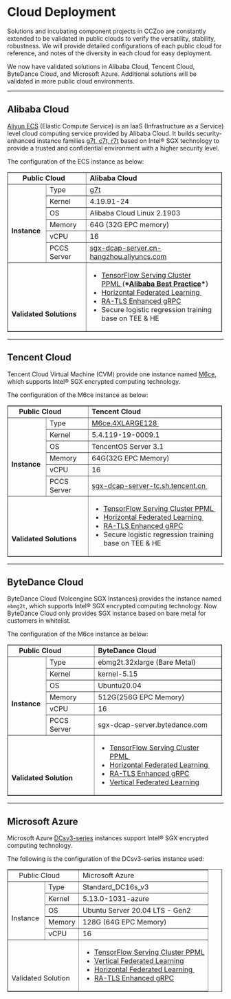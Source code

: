 # Cloud Deployment

Solutions and incubating component projects in CCZoo are constantly extended to
be validated in public clouds to verify the versatility, stability, robustness.
We will provide detailed configurations of each public cloud for reference, and
notes of the diversity in each cloud for easy deployment.

We now have validated solutions in Alibaba Cloud, Tencent Cloud, ByteDance Cloud, and Microsoft Azure.
Additional solutions will be validated in more public cloud environments.

---

## Alibaba Cloud

[Aliyun ECS](https://help.aliyun.com/product/25365.html) (Elastic Compute Service)
is an IaaS (Infrastructure as a Service) level cloud computing service provided
by Alibaba Cloud. It builds security-enhanced instance families [g7t, c7t, r7t](https://help.aliyun.com/document_detail/207734.html)
based on Intel® SGX technology to provide a trusted and confidential environment
with a higher security level.

The configuration of the ECS instance as below:

<table border="1" cellpadding="1" cellspacing="1" style="width:500px">
  <tbody>
    <tr>
      <td colspan="2"><strong>&nbsp; &nbsp; &nbsp; Public Cloud</strong>
      </td>
      <td><strong>Alibaba Cloud</strong>
      </td>
    </tr>
    <tr>
      <td rowspan="6" style="text-align: left;">
        <p>&nbsp;
        </p>
        <p><strong>Instance&nbsp;</strong>
        </p>
      </td>
      <td style="text-align: left;">Type
      </td>
      <td><a href="https://help.aliyun.com/document_detail/108490.htm#section-bew-6jv-c0k">g7t</a>
      </td>
    </tr>
    <tr>
      <td style="text-align: left;">Kernel
      </td>
      <td>4.19.91-24
      </td>
    </tr>
    <tr>
      <td style="text-align: left;">OS
      </td>
      <td>Alibaba Cloud Linux 2.1903
      </td>
    </tr>
    <tr>
      <td style="text-align: left;">Memory
      </td>
      <td>64G (32G EPC memory)
      </td>
    </tr>
    <tr>
      <td style="text-align: left;">vCPU
      </td>
      <td>16
      </td>
    </tr>
    <tr>
      <td style="text-align: left;">PCCS Server
      </td>
      <td><a href="https://help.aliyun.com/document_detail/208095.html">sgx-dcap-server.cn-hangzhou.aliyuncs.com</a>
      </td>
    </tr>
    <tr>
      <td colspan="2"><strong>&nbsp;
        <br />
        <br />
        <br />
        <br />
        Validated Solutions</strong>
      </td>
      <td>
        <ul>
          <li><a href="https://cczoo.readthedocs.io/en/latest/Solutions/tensorflow-serving-cluster/index.html">TensorFlow Serving Cluster PPML&nbsp;</a>(<strong>*<a href="https://help.aliyun.com/document_detail/342755.html">Alibaba Best Practice</a>*</strong>)</li>
          <li><a href="https://cczoo.readthedocs.io/en/latest/Solutions/horizontal-federated-learning/hfl.html">Horizontal Federated Learning&nbsp;</a></li>
          <li><a href="https://cczoo.readthedocs.io/en/latest/Solutions/grpc-ra-tls/index.html">RA-TLS Enhanced gRPC</a></li>
          <li>Secure logistic regression training base on TEE &amp; HE</li>
        </ul>
      </td>
    </tr>
  </tbody>
</table>


---

## Tencent Cloud

Tencent Cloud Virtual Machine (CVM) provide one instance named [M6ce](https://cloud.tencent.com/document/product/213/11518#M6ce),
which supports Intel® SGX encrypted computing technology.

The configuration of the M6ce instance as below:

<table border="1" cellpadding="1" cellspacing="1" style="width:500px">
  <tbody>
    <tr>
      <td colspan="2"><strong>&nbsp; &nbsp; Public Cloud</strong>
      </td>
      <td><strong>Tencent Cloud</strong>
      </td>
    </tr>
    <tr>
      <td rowspan="6" style="text-align: left;">
        <p>&nbsp;
        </p>
        <p><strong>Instance&nbsp;</strong>
        </p>
      </td>
      <td style="text-align: left;">Type
      </td>
      <td><a href="https://cloud.tencent.com/document/product/213/11518#M6ce">M6ce.4XLARGE128&nbsp;</a>
      </td>
    </tr>
    <tr>
      <td style="text-align: left;">Kernel
      </td>
      <td>5.4.119-19-0009.1
      </td>
    </tr>
    <tr>
      <td style="text-align: left;">OS
      </td>
      <td>TencentOS Server 3.1
      </td>
    </tr>
    <tr>
      <td style="text-align: left;">Memory
      </td>
      <td>64G(32G EPC Memory)
      </td>
    </tr>
    <tr>
      <td style="text-align: left;">vCPU
      </td>
      <td>16
      </td>
    </tr>
    <tr>
      <td style="text-align: left;">PCCS Server
      </td>
      <td><a href="https://cloud.tencent.com/document/product/213/63353">sgx-dcap-server-tc.sh.tencent.cn&nbsp;</a>
      </td>
    </tr>
    <tr>
      <td colspan="2">
        <br />
        <br />
        <br />
        <strong>Validated Solutions&nbsp;</strong>
      </td>
      <td>
        <ul>
          <li><a href="https://cczoo.readthedocs.io/en/latest/Solutions/tensorflow-serving-cluster/index.html">TensorFlow Serving Cluster PPML&nbsp;</a></li>
          <li><a href="https://cczoo.readthedocs.io/en/latest/Solutions/horizontal-federated-learning/hfl.html">Horizontal Federated Learning&nbsp;</a></li>
          <li><a href="https://cczoo.readthedocs.io/en/latest/Solutions/grpc-ra-tls/index.html">RA-TLS Enhanced gRPC</a></li>
          <li>Secure logistic regression training base on TEE &amp; HE</li>
        </ul>
      </td>
    </tr>
  </tbody>
</table>


---

## ByteDance Cloud

ByteDance Cloud (Volcengine SGX Instances) provides the instance named `ebmg2t`,
which supports Intel® SGX encrypted computing technology. Now ByteDance Cloud only
provides SGX instance based on bare metal for customers in whitelist.

The configuration of the M6ce instance as below:

<table border="1" cellpadding="1" cellspacing="1" style="width:500px;">
	<tbody>
		<tr>
			<td colspan="2">
				<strong>&nbsp; &nbsp; Public Cloud</strong> 
			</td>
			<td>
				<strong>ByteDance Cloud</strong> 
			</td>
		</tr>
		<tr>
			<td rowspan="6" style="text-align:left;">
				<p>
					<span>&nbsp;</span> 
				</p>
				<p>
					<strong>Instance&nbsp;</strong> 
				</p>
			</td>
			<td style="text-align:left;">
				<span>Type</span> 
			</td>
			<td>
				<div>
					<span>ebmg2t.32xlarge (Bare Metal)</span> 
				</div>
			</td>
		</tr>
		<tr>
			<td style="text-align:left;">
				<span>Kernel</span> 
			</td>
			<td>
				<div>
					<span>kernel-5.15</span> 
				</div>
			</td>
		</tr>
		<tr>
			<td style="text-align:left;">
				<span>OS</span> 
			</td>
			<td>
				<span>Ubuntu20.04</span> 
			</td>
		</tr>
		<tr>
			<td style="text-align:left;">
				<span>Memory</span> 
			</td>
			<td>
				<span>512G(256G EPC Memory)</span> 
			</td>
		</tr>
		<tr>
			<td style="text-align:left;">
				<span>vCPU</span> 
			</td>
			<td>
				<span>16</span> 
			</td>
		</tr>
		<tr>
			<td style="text-align:left;">
				<span>PCCS Server</span> 
			</td>
			<td>
				<span><span>sgx-dcap-server.bytedance.com </span></span> 
			</td>
		</tr>
		<tr>
			<td colspan="2">
				<br />
<br />
<br />
				<strong>Validated Solution&nbsp;</strong> 
			</td>
			<td>
				<ul>
					<li>
						<a href="https://cczoo.readthedocs.io/en/latest/Solutions/tensorflow-serving-cluster/index.html"><span>TensorFlow Serving Cluster PPML&nbsp;</span></a> 
					</li>
					<li>
						<a href="https://cczoo.readthedocs.io/en/latest/Solutions/horizontal-federated-learning/hfl.html"><span>Horizontal Federated Learning&nbsp;</span></a> 
					</li>
					<li>
						<a href="https://cczoo.readthedocs.io/en/latest/Solutions/grpc-ra-tls/index.html"><span>RA-TLS Enhanced gRPC</span></a> 
					</li>
					<li>
						<a href="https://cczoo.readthedocs.io/en/latest/Solutions/vertical-federated-learning/vfl.html" target="_blank">Vertical Federated Learning</a> 
					</li>
				</ul>
			</td>
		</tr>
	</tbody>
</table>

---

## Microsoft Azure

Microsoft Azure [DCsv3-series](https://docs.microsoft.com/en-us/azure/virtual-machines/dcv3-series) instances support Intel® SGX encrypted computing technology.

The following is the configuration of the DCsv3-series instance used:

<table border="1" cellpadding="1" cellspacing="1" style="width:500px;">
	<tbody>
		<tr>
			<td colspan="2">
				<span>&nbsp; &nbsp; Public Cloud </span> 
			</td>
			<td>
				<span>Microsoft Azure </span> 
			</td>
		</tr>
		<tr>
			<td rowspan="5" style="text-align:left;">
				<p>
					<span>&nbsp;</span> 
				</p>
				<p>
					<span>Instance&nbsp; </span> 
				</p>
			</td>
			<td style="text-align:left;">
				<span><span>Type</span> </span> 
			</td>
			<td>
				<div>
					<span><span>Standard_DC16s_v3</span> </span> 
				</div>
			</td>
		</tr>
		<tr>
			<td style="text-align:left;">
				<span><span>Kernel</span> </span> 
			</td>
			<td>
				<div>
					<span><span>5.13.0-1031-azure</span> </span> 
				</div>
			</td>
		</tr>
		<tr>
			<td style="text-align:left;">
				<span><span>OS</span> </span> 
			</td>
			<td>
				<span><span>Ubuntu Server 20.04 LTS - Gen2</span> </span> 
			</td>
		</tr>
		<tr>
			<td style="text-align:left;">
				<span><span>Memory</span> </span> 
			</td>
			<td>
				<span><span>128G (64G EPC Memory)</span> </span> 
			</td>
		</tr>
		<tr>
			<td style="text-align:left;">
				<span><span>vCPU</span> </span> 
			</td>
			<td>
				<span><span>16</span> </span> 
			</td>
		</tr>
		<tr>
			<td colspan="2">
				<span><br />
<br />
<br />
Validated Solution&nbsp; </span> 
			</td>
			<td>
				<ul>
					<li>
						<span><a href="https://cczoo.readthedocs.io/en/latest/Solutions/tensorflow-serving-cluster/index.html" target="_blank">TensorFlow Serving Cluster PPML</a></span> 
					</li>
					<li>
						<a href="https://cczoo.readthedocs.io/en/latest/Solutions/vertical-federated-learning/vfl.html" target="_blank"><span>Vertical Federated Learning</span></a> 
					</li>
					<li>
						<span><a href="https://cczoo.readthedocs.io/en/latest/Solutions/horizontal-federated-learning/hfl.html">Horizontal Federated Learning&nbsp;</a></span> 
					</li>
					<li>
						<a href="https://cczoo.readthedocs.io/en/latest/Solutions/grpc-ra-tls/index.html" target="_blank">RA-TLS Enhanced gRPC</a>
					</li>
				</ul>
			</td>
		</tr>
	</tbody>
</table>
